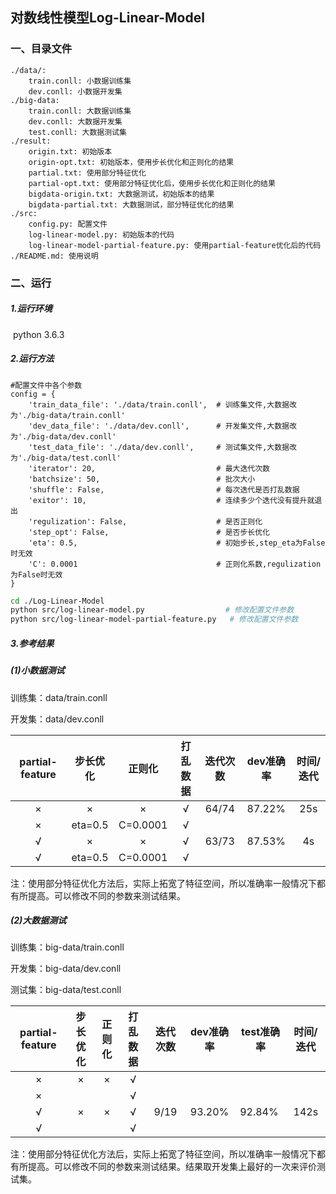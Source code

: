 ## 对数线性模型Log-Linear-Model

### 一、目录文件

```
./data/:
    train.conll: 小数据训练集
    dev.conll: 小数据开发集
./big-data:
    train.conll: 大数据训练集
    dev.conll: 大数据开发集
    test.conll: 大数据测试集
./result:
    origin.txt: 初始版本
    origin-opt.txt: 初始版本，使用步长优化和正则化的结果
    partial.txt: 使用部分特征优化
    partial-opt.txt: 使用部分特征优化后，使用步长优化和正则化的结果
    bigdata-origin.txt: 大数据测试，初始版本的结果
    bigdata-partial.txt: 大数据测试，部分特征优化的结果
./src:
    config.py: 配置文件
    log-linear-model.py: 初始版本的代码
    log-linear-model-partial-feature.py: 使用partial-feature优化后的代码
./README.md: 使用说明
```



### 二、运行

##### 1.运行环境

​    python 3.6.3

##### 2.运行方法

```
#配置文件中各个参数
config = {
    'train_data_file': './data/train.conll',  # 训练集文件,大数据改为'./big-data/train.conll'
    'dev_data_file': './data/dev.conll',      # 开发集文件,大数据改为'./big-data/dev.conll'
    'test_data_file': './data/dev.conll',     # 测试集文件,大数据改为'./big-data/test.conll'
    'iterator': 20,                           # 最大迭代次数
    'batchsize': 50,                          # 批次大小
    'shuffle': False,                         # 每次迭代是否打乱数据
    'exitor': 10,                             # 连续多少个迭代没有提升就退出
    'regulization': False,                    # 是否正则化
    'step_opt': False,                        # 是否步长优化
    'eta': 0.5,                               # 初始步长,step_eta为False时无效
    'C': 0.0001                               # 正则化系数,regulization为False时无效
}
```

```bash
cd ./Log-Linear-Model
python src/log-linear-model.py					# 修改配置文件参数
python src/log-linear-model-partial-feature.py	 # 修改配置文件参数
```

##### 3.参考结果

##### (1)小数据测试

训练集：data/train.conll

开发集：data/dev.conll

| partial-feature | 步长优化 |  正则化  | 打乱数据 | 迭代次数 | dev准确率 | 时间/迭代 |
| :-------------: | :------: | :------: | :------: | :------: | :-------: | :-------: |
|        ×        |    ×     |    ×     |    √     |  64/74   |  87.22%   |    25s    |
|        ×        | eta=0.5  | C=0.0001 |    √     |          |           |           |
|        √        |    ×     |    ×     |    √     |  63/73   |  87.53%   |    4s     |
|        √        | eta=0.5  | C=0.0001 |    √     |          |           |           |

注：使用部分特征优化方法后，实际上拓宽了特征空间，所以准确率一般情况下都有所提高。可以修改不同的参数来测试结果。

##### (2)大数据测试

训练集：big-data/train.conll

开发集：big-data/dev.conll

测试集：big-data/test.conll

| partial-feature | 步长优化 | 正则化 | 打乱数据 | 迭代次数 | dev准确率 | test准确率 | 时间/迭代 |
| :-------------: | :------: | :----: | :------: | :------: | :-------: | ---------- | :-------: |
|        ×        |    ×     |   ×    |    √     |          |           |            |           |
|        ×        |          |        |    √     |          |           |            |           |
|        √        |    ×     |   ×    |    √     |   9/19   |  93.20%   | 92.84%     |   142s    |
|        √        |          |        |    √     |          |           |            |           |

注：使用部分特征优化方法后，实际上拓宽了特征空间，所以准确率一般情况下都有所提高。可以修改不同的参数来测试结果。结果取开发集上最好的一次来评价测试集。